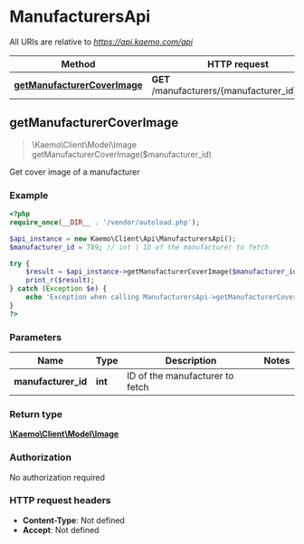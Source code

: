 # ManufacturersApi

All URIs are relative to *https://api.kaemo.com/api*

Method | HTTP request | Description
------------- | ------------- | -------------
[**getManufacturerCoverImage**](#getManufacturerCoverImage) | **GET** /manufacturers/{manufacturer_id}/cover | 


## **getManufacturerCoverImage**
> \Kaemo\Client\Model\Image getManufacturerCoverImage($manufacturer_id)



Get cover image of a manufacturer

### Example
```php
<?php
require_once(__DIR__ . '/vendor/autoload.php');

$api_instance = new Kaemo\Client\Api\ManufacturersApi();
$manufacturer_id = 789; // int | ID of the manufacturer to fetch

try {
    $result = $api_instance->getManufacturerCoverImage($manufacturer_id);
    print_r($result);
} catch (Exception $e) {
    echo 'Exception when calling ManufacturersApi->getManufacturerCoverImage: ', $e->getMessage(), PHP_EOL;
}
?>
```

### Parameters

Name | Type | Description  | Notes
------------- | ------------- | ------------- | -------------
 **manufacturer_id** | **int**| ID of the manufacturer to fetch |

### Return type

[**\Kaemo\Client\Model\Image**](#Image)

### Authorization

No authorization required

### HTTP request headers

 - **Content-Type**: Not defined
 - **Accept**: Not defined

